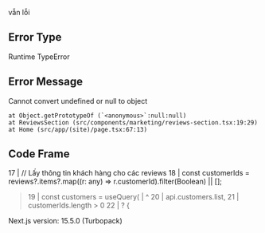 vẫn lỗi 


## Error Type

Runtime TypeError

## Error Message

Cannot convert undefined or null to object

    at Object.getPrototypeOf (`<anonymous>`:null:null)
    at ReviewsSection (src/components/marketing/reviews-section.tsx:19:29)
    at Home (src/app/(site)/page.tsx:67:13)

## Code Frame

  17 |   // Lấy thông tin khách hàng cho các reviews
  18 |   const customerIds = reviews?.items?.map((r: any) => r.customerId).filter(Boolean) || [];

> 19 |   const customers = useQuery(
> |                             ^
> 20 |     api.customers.list,
> 21 |     customerIds.length > 0
> 22 |       ? {

Next.js version: 15.5.0 (Turbopack)
